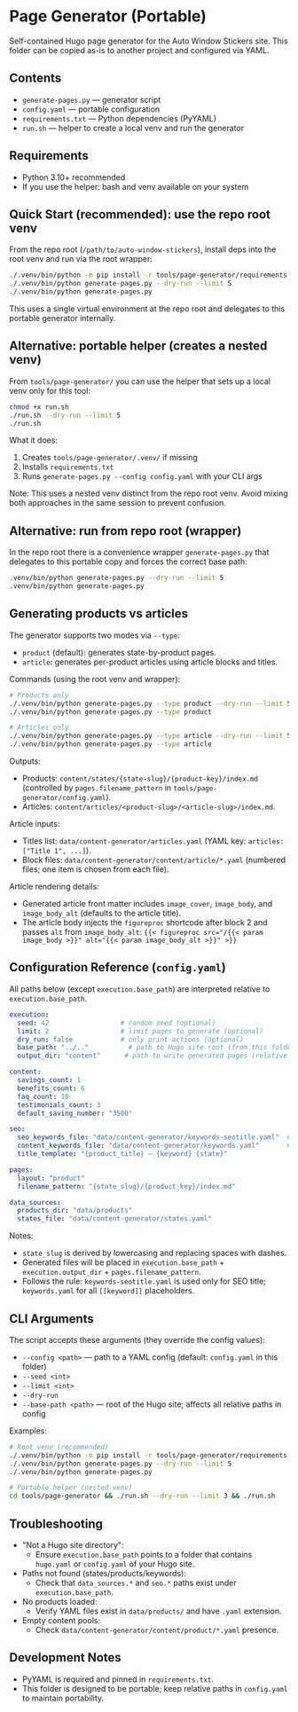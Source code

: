 # Page Generator (Portable)

Self-contained Hugo page generator for the Auto Window Stickers site. This folder can be copied as-is to another project and configured via YAML.

## Contents
- `generate-pages.py` — generator script
- `config.yaml` — portable configuration
- `requirements.txt` — Python dependencies (PyYAML)
- `run.sh` — helper to create a local venv and run the generator

## Requirements
- Python 3.10+ recommended
- If you use the helper: bash and venv available on your system

## Quick Start (recommended): use the repo root venv
From the repo root (`/path/to/auto-window-stickers`), install deps into the root venv and run via the root wrapper:
```bash
./.venv/bin/python -m pip install -r tools/page-generator/requirements.txt
./.venv/bin/python generate-pages.py --dry-run --limit 5
./.venv/bin/python generate-pages.py
```

This uses a single virtual environment at the repo root and delegates to this portable generator internally.

## Alternative: portable helper (creates a nested venv)
From `tools/page-generator/` you can use the helper that sets up a local venv only for this tool:
```bash
chmod +x run.sh
./run.sh --dry-run --limit 5
./run.sh
```

What it does:
1) Creates `tools/page-generator/.venv/` if missing
2) Installs `requirements.txt`
3) Runs `generate-pages.py --config config.yaml` with your CLI args

Note: This uses a nested venv distinct from the repo root venv. Avoid mixing both approaches in the same session to prevent confusion.

## Alternative: run from repo root (wrapper)
In the repo root there is a convenience wrapper `generate-pages.py` that delegates to this portable copy and forces the correct base path:
```bash
.venv/bin/python generate-pages.py --dry-run --limit 5
.venv/bin/python generate-pages.py
```

## Generating products vs articles

The generator supports two modes via `--type`:

- `product` (default): generates state-by-product pages.
- `article`: generates per-product articles using article blocks and titles.

Commands (using the root venv and wrapper):

```bash
# Products only
./.venv/bin/python generate-pages.py --type product --dry-run --limit 5
./.venv/bin/python generate-pages.py --type product

# Articles only
./.venv/bin/python generate-pages.py --type article --dry-run --limit 5
./.venv/bin/python generate-pages.py --type article
```

Outputs:

- Products: `content/states/{state-slug}/{product-key}/index.md` (controlled by `pages.filename_pattern` in `tools/page-generator/config.yaml`).
- Articles: `content/articles/<product-slug>/<article-slug>/index.md`.

Article inputs:

- Titles list: `data/content-generator/articles.yaml` (YAML key: `articles: ["Title 1", ...]`).
- Block files: `data/content-generator/content/article/*.yaml` (numbered files; one item is chosen from each file).

Article rendering details:

- Generated article front matter includes `image_cover`, `image_body`, and `image_body_alt` (defaults to the article title).
- The article body injects the `figureproc` shortcode after block 2 and passes `alt` from `image_body_alt`:
  `{{< figureproc src="/{{< param image_body >}}" alt="{{< param image_body_alt >}}" >}}`

## Configuration Reference (`config.yaml`)

All paths below (except `execution.base_path`) are interpreted relative to `execution.base_path`.

```yaml
execution:
  seed: 42                  # random seed (optional)
  limit: 2                  # limit pages to generate (optional)
  dry_run: false            # only print actions (optional)
  base_path: "../.."          # path to Hugo site root (from this folder)
  output_dir: "content"      # path to write generated pages (relative to base_path)

content:
  savings_count: 1
  benefits_count: 6
  faq_count: 10
  testimonials_count: 3
  default_saving_number: "3500"

seo:
  seo_keywords_file: "data/content-generator/keywords-seotitle.yaml"  # used ONLY for seoTitle
  content_keywords_file: "data/content-generator/keywords.yaml"       # used for [[keyword]] substitutions
  title_template: "{product_title} — {keyword} {state}"

pages:
  layout: "product"
  filename_pattern: "{state_slug}/{product_key}/index.md"

data_sources:
  products_dir: "data/products"
  states_file: "data/content-generator/states.yaml"
```

Notes:
- `state_slug` is derived by lowercasing and replacing spaces with dashes.
- Generated files will be placed in `execution.base_path` + `execution.output_dir` + `pages.filename_pattern`.
- Follows the rule: `keywords-seotitle.yaml` is used only for SEO title; `keywords.yaml` for all `[[keyword]]` placeholders.

## CLI Arguments
The script accepts these arguments (they override the config values):
- `--config <path>` — path to a YAML config (default: `config.yaml` in this folder)
- `--seed <int>`
- `--limit <int>`
- `--dry-run`
- `--base-path <path>` — root of the Hugo site; affects all relative paths in config

Examples:
```bash
# Root venv (recommended)
./.venv/bin/python -m pip install -r tools/page-generator/requirements.txt
./.venv/bin/python generate-pages.py --dry-run --limit 5
./.venv/bin/python generate-pages.py

# Portable helper (nested venv)
cd tools/page-generator && ./run.sh --dry-run --limit 3 && ./run.sh
```

## Troubleshooting
- "Not a Hugo site directory":
  - Ensure `execution.base_path` points to a folder that contains `hugo.yaml` or `config.yaml` of your Hugo site.
- Paths not found (states/products/keywords):
  - Check that `data_sources.*` and `seo.*` paths exist under `execution.base_path`.
- No products loaded:
  - Verify YAML files exist in `data/products/` and have `.yaml` extension.
- Empty content pools:
  - Check `data/content-generator/content/product/*.yaml` presence.

## Development Notes
- PyYAML is required and pinned in `requirements.txt`.
- This folder is designed to be portable; keep relative paths in `config.yaml` to maintain portability.
